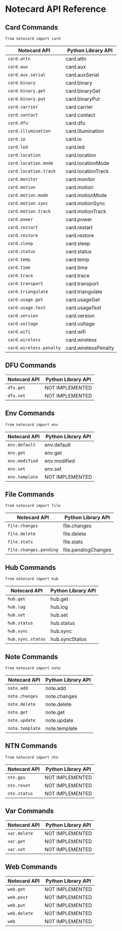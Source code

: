 # Notecard API Reference

## Card Commands

`from notecard import card`

| Notecard API            | Python Library API  |
| ----------------------- | ------------------- |
| `card.attn`             | card.attn           |
| `card.aux`              | card.aux            |
| `card.aux.serial`       | card.auxSerial      |
| `card.binary`           | card.binary         |
| `card.binary.get`       | card.binaryGet      |
| `card.binary.put`       | card.binaryPut      |
| `card.carrier`          | card.carrier        |
| `card.contact`          | card.contact        |
| `card.dfu`              | card.dfu            |
| `card.illumination`     | card.illumination   |
| `card.io`               | card.io             |
| `card.led`              | card.led            |
| `card.location`         | card.location       |
| `card.location.mode`    | card.locationMode   |
| `card.location.track`   | card.locationTrack  |
| `card.monitor`          | card.monitor        |
| `card.motion`           | card.motion         |
| `card.motion.mode`      | card.motionMode     |
| `card.motion.sync`      | card.motionSync     |
| `card.motion.track`     | card.motionTrack    |
| `card.power`            | card.power          |
| `card.restart`          | card.restart        |
| `card.restore`          | card.restore        |
| `card.sleep`            | card.sleep          |
| `card.status`           | card.status         |
| `card.temp`             | card.temp           |
| `card.time`             | card.time           |
| `card.trace`            | card.trace          |
| `card.transport`        | card.transport      |
| `card.triangulate`      | card.triangulate    |
| `card.usage.get`        | card.usageGet       |
| `card.usage.test`       | card.usageTest      |
| `card.version`          | card.version        |
| `card.voltage`          | card.voltage        |
| `card.wifi`             | card.wifi           |
| `card.wireless`         | card.wireless       |
| `card.wireless.penalty` | card.wirelessPenalty|

## DFU Commands

| Notecard API | Python Library API |
| ------------ | ------------------ |
| `dfu.get`    | NOT IMPLEMENTED    |
| `dfu.set`    | NOT IMPLEMENTED    |

## Env Commands

`from notecard import env`

| Notecard API   | Python Library API |
| -------------- | ------------------ |
| `env.default`  | env.default        |
| `env.get`      | env.get            |
| `env.modified` | env.modified       |
| `env.set`      | env.set            |
| `env.template` | NOT IMPLEMENTED    |

## File Commands

`from notecard import file`

| Notecard API           | Python Library API  |
| ---------------------- | ------------------- |
| `file.changes`         | file.changes        |
| `file.delete`          | file.delete         |
| `file.stats`           | file.stats          |
| `file.changes.pending` | file.pendingChanges |

## Hub Commands

`from notecard import hub`

| Notecard API      | Python Library API |
| ----------------- | ------------------ |
| `hub.get`         | hub.get            |
| `hub.log`         | hub.log            |
| `hub.set`         | hub.set            |
| `hub.status`      | hub.status         |
| `hub.sync`        | hub.sync           |
| `hub.sync.status` | hub.syncStatus     |

## Note Commands

`from notecard import note`

| Notecard API    | Python Library API |
| --------------- | ------------------ |
| `note.add`      | note.add           |
| `note.changes`  | note.changes       |
| `note.delete`   | note.delete        |
| `note.get`      | note.get           |
| `note.update`   | note.update        |
| `note.template` | note.template      |

## NTN Commands

`from notecard import ntn`

| Notecard API | Python Library API |
| ------------ | ------------------ |
| `ntn.gps`    | NOT IMPLEMENTED    |
| `ntn.reset`  | NOT IMPLEMENTED    |
| `ntn.status` | NOT IMPLEMENTED    |

## Var Commands

| Notecard API | Python Library API |
| ------------ | ------------------ |
| `var.delete` | NOT IMPLEMENTED    |
| `var.get`    | NOT IMPLEMENTED    |
| `var.set`    | NOT IMPLEMENTED    |

## Web Commands

| Notecard API | Python Library API |
| ------------ | ------------------ |
| `web.get`    | NOT IMPLEMENTED    |
| `web.post`   | NOT IMPLEMENTED    |
| `web.put`    | NOT IMPLEMENTED    |
| `web.delete` | NOT IMPLEMENTED    |
| `web`        | NOT IMPLEMENTED    |
